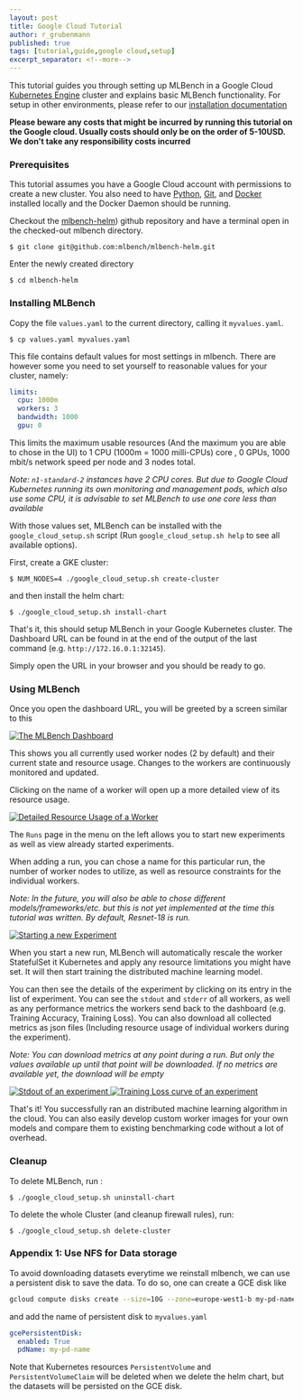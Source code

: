 ```yaml
---
layout: post
title: Google Cloud Tutorial
author: r_grubenmann
published: true
tags: [tutorial,guide,google cloud,setup]
excerpt_separator: <!--more-->
---
```

This tutorial guides you through setting up MLBench in a Google Cloud [Kubernetes Engine](https://cloud.google.com/kubernetes-engine/) cluster and explains basic MLBench functionality. For setup in other environments, please refer to our [installation documentation](https://mlbench.readthedocs.io/en/latest/installation.html)

<!--more-->

**Please beware any costs that might be incurred by running this tutorial on the Google cloud. Usually costs should only be on the order of 5-10USD. We don't take any responsibility costs incurred**

### Prerequisites

This tutorial assumes you have a Google Cloud account with permissions to create a new cluster.
You also need to have [Python](https://www.python.org/), [Git](https://git-scm.com/), and [Docker](https://www.docker.com) installed locally and the Docker Daemon should be running.

Checkout the [mlbench-helm](https://github.com/mlbench/mlbench-helm)) github repository and have a terminal open in the checked-out mlbench directory.

```shell
$ git clone git@github.com:mlbench/mlbench-helm.git
```

Enter the newly created directory

```shell
$ cd mlbench-helm
```

### Installing MLBench

Copy the file `values.yaml` to the current directory, calling it `myvalues.yaml`.

```shell
$ cp values.yaml myvalues.yaml
```

This file contains default values for most settings in mlbench. There are however some you need to set yourself to reasonable values for your cluster, namely:

```yaml
limits:
  cpu: 1000m
  workers: 3
  bandwidth: 1000
  gpu: 0
```

This limits the maximum usable resources (And the maximum you are able to chose in the UI) to 1 CPU (1000m = 1000 milli-CPUs) core , 0 GPUs, 1000 mbit/s network speed per node and 3 nodes total.

*Note: ``n1-standard-2`` instances have 2 CPU cores. But due to Google Cloud Kubernetes running its own monitoring and management pods, which also use some CPU, it is advisable to set MLBench to use one core less than available*

With those values set, MLBench can be installed with the `google_cloud_setup.sh` script (Run `google_cloud_setup.sh help` to see all available options).

First, create a GKE cluster:

```shell
$ NUM_NODES=4 ./google_cloud_setup.sh create-cluster
```

and then install the helm chart:

```shell
$ ./google_cloud_setup.sh install-chart
```

That's it, this should setup MLBench in your Google Kubernetes cluster. The Dashboard URL can be found in at the end of the output of the last command (e.g. `http://172.16.0.1:32145`).

Simply open the URL in your browser and you should be ready to go.

### Using MLBench
Once you open the dashboard URL, you will be greeted by a screen similar to this

<a href="{{ site.baseurl }}public/images/Dashboard_Index.png" data-lightbox="Dashboard_Index" data-title="The MLBench Dashboard">
  <img src="{{ site.baseurl }}public/images/Dashboard_Index.png" alt="The MLBench Dashboard" style="max-width:80%;"/>
</a>

This shows you all currently used worker nodes (2 by default) and their current state and resource usage.
Changes to the workers are continuously monitored and updated.

Clicking on the name of a worker will open up a more detailed view of its resource usage.

<a href="{{ site.baseurl }}public/images/Worker_Details.png" data-lightbox="Worker_Detail" data-title="Detailed Resource Usage of a Worker">
  <img src="{{ site.baseurl }}public/images/Worker_Details.png" alt="Detailed Resource Usage of a Worker" style="max-width:80%;"/>
</a>

The ``Runs`` page in the menu on the left allows you to start new experiments as well as view already started experiments.

When adding a run, you can chose a name for this particular run, the number of worker nodes to utilize, as well as resource constraints for the individual workers.

*Note: In the future, you will also be able to chose different models/frameworks/etc. but this is not yet implemented at the time this tutorial was written. By default, Resnet-18 is run.*

<a href="{{ site.baseurl }}public/images/Create_Run.png" data-lightbox="Create_Run" data-title="Starting a new Experiment">
  <img src="{{ site.baseurl }}public/images/Create_Run.png" alt="Starting a new Experiment" style="max-width:80%;"/>
</a>

When you start a new run, MLBench will automatically rescale the worker StatefulSet it Kubernetes and apply any resource limitations you might have set. It will then start training the distributed machine learning model.

You can then see the details of the experiment by clicking on its entry in the list of experiment. You can see the ``stdout`` and ``stderr`` of all workers, as well as any performance metrics the workers send back to the dashboard (e.g. Training Accuracy,  Training Loss). You can also download all collected metrics as json files (Including resource usage of individual workers during the experiment).

*Note: You can download metrics at any point during a run. But only the values available up until that point will be downloaded. If no metrics are available yet, the download will be empty*

<a href="{{ site.baseurl }}public/images/Run_Stdout.png" data-lightbox="Run" data-title="Stdout of an experiment">
  <img src="{{ site.baseurl }}public/images/Run_Stdout.png" alt="Stdout of an experiment" style="max-width:80%;"/>
</a>

<a href="{{ site.baseurl }}public/images/Run_Loss.png" data-lightbox="Run" data-title="Training Loss curve of an experiment">
  <img src="{{ site.baseurl }}public/images/Run_Loss.png" alt="Training Loss curve of an experiment" style="max-width:80%;"/>
</a>

That's it! You successfully ran an distributed machine learning algorithm in the cloud. You can also easily develop custom worker images for your own models and compare them to existing benchmarking code without a lot of overhead.


### Cleanup
To delete MLBench, run :

```shell
$ ./google_cloud_setup.sh uninstall-chart
```

To delete the whole Cluster (and cleanup firewall rules), run:

```shell
$ ./google_cloud_setup.sh delete-cluster
```

### Appendix 1: Use NFS for Data storage
To avoid downloading datasets everytime we reinstall mlbench, we can use a persistent disk to save the data. To do so, one can create a GCE disk like
```bash
gcloud compute disks create --size=10G --zone=europe-west1-b my-pd-name
```
and add the name of persistent disk to `myvalues.yaml`
```yaml
gcePersistentDisk:
  enabled: True
  pdName: my-pd-name
```
Note that Kubernetes resources `PersistentVolume` and `PersistentVolumeClaim` will be deleted when we delete the helm chart, but the datasets will be persisted on the GCE disk.
